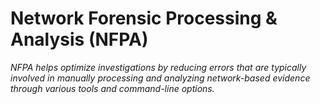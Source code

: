 # **Network Forensic Processing & Analysis (NFPA)**

*NFPA helps optimize investigations by reducing errors that are typically involved in manually processing and analyzing network-based evidence through various tools and command-line options.*
